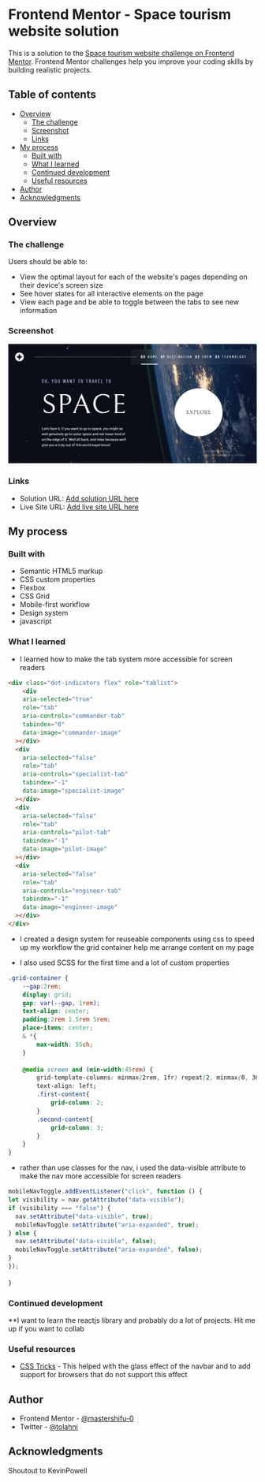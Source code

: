 # Frontend Mentor - Space tourism website solution

This is a solution to the [Space tourism website challenge on Frontend Mentor](https://www.frontendmentor.io/challenges/space-tourism-multipage-website-gRWj1URZ3). Frontend Mentor challenges help you improve your coding skills by building realistic projects.

## Table of contents

- [Overview](#overview)
  - [The challenge](#the-challenge)
  - [Screenshot](#screenshot)
  - [Links](#links)
- [My process](#my-process)
  - [Built with](#built-with)
  - [What I learned](#what-i-learned)
  - [Continued development](#continued-development)
  - [Useful resources](#useful-resources)
- [Author](#author)
- [Acknowledgments](#acknowledgments)

## Overview

### The challenge

Users should be able to:

- View the optimal layout for each of the website's pages depending on their device's screen size
- See hover states for all interactive elements on the page
- View each page and be able to toggle between the tabs to see new information

### Screenshot

![Desktop-Image](./desktop.png)

### Links

- Solution URL: [Add solution URL here](https://github.com/master-shifu0/space-tourism-website-FEM)
- Live Site URL: [Add live site URL here](https://master-shifu0.github.io/space-tourism-website-FEM/index.html)

## My process

### Built with

- Semantic HTML5 markup
- CSS custom properties
- Flexbox
- CSS Grid
- Mobile-first workflow
- Design system
- javascript

### What I learned

- I learned how to make the tab system more accessible for screen readers

```html
<div class="dot-indicators flex" role="tablist">
    <div
    aria-selected="true"
    role="tab"
    aria-controls="commander-tab"
    tabindex="0"
    data-image="commander-image"
  ></div>
  <div
    aria-selected="false"
    role="tab"
    aria-controls="specialist-tab"
    tabindex="-1"
    data-image="specialist-image"
  ></div>
  <div
    aria-selected="false"
    role="tab"
    aria-controls="pilot-tab"
    tabindex="-1"
    data-image="pilot-image"
  ></div>
  <div
    aria-selected="false"
    role="tab"
    aria-controls="engineer-tab"
    tabindex="-1"
    data-image="engineer-image"
  ></div>
</div>
  ```

- I created a design system for reuseable components using css to speed up my workflow
the grid container help me arrange content on my page

- I also used SCSS for the first time and a lot of custom properties

```css
.grid-container {
    --gap:2rem;
    display: grid;
    gap: var(--gap, 1rem);
    text-align: center;
    padding:2rem 1.5rem 5rem;
    place-items: center;
    & *{
        max-width: 55ch;
    }

    @media screen and (min-width:45rem) {
        grid-template-columns: minmax(2rem, 1fr) repeat(2, minmax(0, 30rem)) minmax(2rem, 1fr);
        text-align: left;
        .first-content{
            grid-column: 2;
        }
        .second-content{
            grid-column: 3;
        }
    }
}
```

- rather than use classes for the nav, i used the data-visible attribute to make the nav more accessible for screen readers

```js
mobileNavToggle.addEventListener("click", function () {
let visibility = nav.getAttribute("data-visible");
if (visibility === "false") {
  nav.setAttribute("data-visible", true);
  mobileNavToggle.setAttribute("aria-expanded", true);
} else {
  nav.setAttribute("data-visible", false);
  mobileNavToggle.setAttribute("aria-expanded", false);
}
});

}
```

### Continued development

**I want to learn the reactjs library and probably do a lot of projects. Hit me up if you want to collab

### Useful resources

- [CSS Tricks](https://css-tricks.com/backdrop-filter-effect-with-css/) - This helped with the glass effect of the navbar
and to add support for browsers that do not support this effect

## Author

- Frontend Mentor - [@mastershifu-0](https://www.frontendmentor.io/profile/mastershifu-0)
- Twitter - [@tolahni](https://www.twitter.com/tolahni)

## Acknowledgments

Shoutout to KevinPowell
